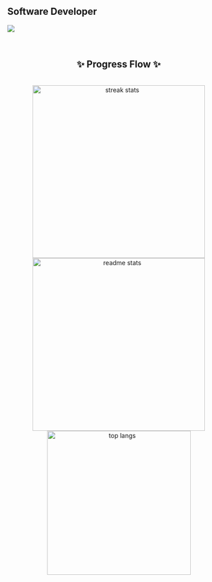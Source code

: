 ## Software Developer
![](https://leetcard.jacoblin.cool/priyasharma2808?ext=heatmap)


<br/>
  <h2 align="center"> ✨ Progress Flow ✨</h2>
<br>
<div align=center>
  <img width=390 src="https://streak-stats.demolab.com/?user=Priyasharma02821&count_private=true&theme=react&border_radius=10" alt="streak stats"/>
  <img width=390 src="https://github-readme-stats.vercel.app/api?Priyasharma02821&show_icons=true&theme=react&rank_icon=github&border_radius=10" alt="readme stats" />
  <img width=325 align="center" src="https://github-readme-stats.vercel.app/api/top-langs/?username=Priyasharma02821&hide=HTML&langs_count=8&layout=compact&theme=react&border_radius=10&size_weight=0.5&count_weight=0.5&exclude_repo=github-readme-stats" alt="top langs" />
</div>

  <br/>

<br/><br/>
